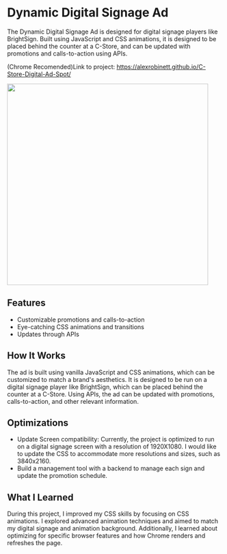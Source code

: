 # Dynamic Digital Signage Ad

The Dynamic Digital Signage Ad is designed for digital signage players like BrightSign. Built using JavaScript and CSS animations, it is designed to be placed behind the counter at a C-Store, and can be updated with promotions and calls-to-action using APIs.

(Chrome Recomended)Link to project: https://alexrobinett.github.io/C-Store-Digital-Ad-Spot/

<img  src="https://user-images.githubusercontent.com/59510577/220408845-6eaf29eb-225f-4290-9431-b52cb71b7282.png" height="470">

## Features

- Customizable promotions and calls-to-action
- Eye-catching CSS animations and transitions
- Updates through APIs

## How It Works

The ad is built using vanilla JavaScript and CSS animations, which can be customized to match a brand's aesthetics. It is designed to be run on a digital signage player like BrightSign, which can be placed behind the counter at a C-Store. Using APIs, the ad can be updated with promotions, calls-to-action, and other relevant information.

## Optimizations

- Update Screen compatibility: Currently, the project is optimized to run on a digital signage screen with a resolution of 1920X1080. I would like to update the CSS to accommodate more resolutions and sizes, such as 3840x2160.
- Build a management tool with a backend to manage each sign and update the promotion schedule.

## What I Learned

During this project, I improved my CSS skills by focusing on CSS animations. I explored advanced animation techniques and aimed to match my digital signage and animation background. Additionally, I learned about optimizing for specific browser features and how Chrome renders and refreshes the page.
